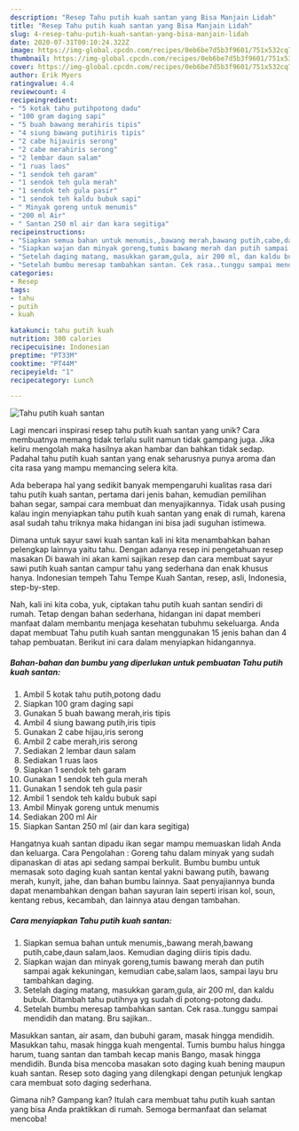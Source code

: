 ```yaml
---
description: "Resep Tahu putih kuah santan yang Bisa Manjain Lidah"
title: "Resep Tahu putih kuah santan yang Bisa Manjain Lidah"
slug: 4-resep-tahu-putih-kuah-santan-yang-bisa-manjain-lidah
date: 2020-07-31T00:10:24.322Z
image: https://img-global.cpcdn.com/recipes/0eb6be7d5b3f9601/751x532cq70/tahu-putih-kuah-santan-foto-resep-utama.jpg
thumbnail: https://img-global.cpcdn.com/recipes/0eb6be7d5b3f9601/751x532cq70/tahu-putih-kuah-santan-foto-resep-utama.jpg
cover: https://img-global.cpcdn.com/recipes/0eb6be7d5b3f9601/751x532cq70/tahu-putih-kuah-santan-foto-resep-utama.jpg
author: Erik Myers
ratingvalue: 4.4
reviewcount: 4
recipeingredient:
- "5 kotak tahu putihpotong dadu"
- "100 gram daging sapi"
- "5 buah bawang merahiris tipis"
- "4 siung bawang putihiris tipis"
- "2 cabe hijauiris serong"
- "2 cabe merahiris serong"
- "2 lembar daun salam"
- "1 ruas laos"
- "1 sendok teh garam"
- "1 sendok teh gula merah"
- "1 sendok teh gula pasir"
- "1 sendok teh kaldu bubuk sapi"
- " Minyak goreng untuk menumis"
- "200 ml Air"
- " Santan 250 ml air dan kara segitiga"
recipeinstructions:
- "Siapkan semua bahan untuk menumis,,bawang merah,bawang putih,cabe,daun salam,laos. Kemudian daging diiris tipis dadu."
- "Siapkan wajan dan minyak goreng,tumis bawang merah dan putih sampai agak kekuningan, kemudian cabe,salam laos, sampai layu bru tambahkan daging."
- "Setelah daging matang, masukkan garam,gula, air 200 ml, dan kaldu bubuk. Ditambah tahu putihnya yg sudah di potong-potong dadu."
- "Setelah bumbu meresap tambahkan santan. Cek rasa..tunggu sampai mendidih dan matang. Bru sajikan.."
categories:
- Resep
tags:
- tahu
- putih
- kuah

katakunci: tahu putih kuah 
nutrition: 300 calories
recipecuisine: Indonesian
preptime: "PT33M"
cooktime: "PT44M"
recipeyield: "1"
recipecategory: Lunch

---
```



![Tahu putih kuah santan](https://img-global.cpcdn.com/recipes/0eb6be7d5b3f9601/751x532cq70/tahu-putih-kuah-santan-foto-resep-utama.jpg)

Lagi mencari inspirasi resep tahu putih kuah santan yang unik? Cara membuatnya memang tidak terlalu sulit namun tidak gampang juga. Jika keliru mengolah maka hasilnya akan hambar dan bahkan tidak sedap. Padahal tahu putih kuah santan yang enak seharusnya punya aroma dan cita rasa yang mampu memancing selera kita.

Ada beberapa hal yang sedikit banyak mempengaruhi kualitas rasa dari tahu putih kuah santan, pertama dari jenis bahan, kemudian pemilihan bahan segar, sampai cara membuat dan menyajikannya. Tidak usah pusing kalau ingin menyiapkan tahu putih kuah santan yang enak di rumah, karena asal sudah tahu triknya maka hidangan ini bisa jadi suguhan istimewa.

Dimana untuk sayur sawi kuah santan kali ini kita menambahkan bahan pelengkap lainnya yaitu tahu. Dengan adanya resep ini pengetahuan resep masakan Di bawah ini akan kami sajikan resep dan cara membuat sayur sawi putih kuah santan campur tahu yang sederhana dan enak khusus hanya. Indonesian tempeh Tahu Tempe Kuah Santan, resep, asli, Indonesia, step-by-step.


Nah, kali ini kita coba, yuk, ciptakan tahu putih kuah santan sendiri di rumah. Tetap dengan bahan sederhana, hidangan ini dapat memberi manfaat dalam membantu menjaga kesehatan tubuhmu sekeluarga. Anda dapat membuat Tahu putih kuah santan menggunakan 15 jenis bahan dan 4 tahap pembuatan. Berikut ini cara dalam menyiapkan hidangannya.

<!--inarticleads1-->

##### Bahan-bahan dan bumbu yang diperlukan untuk pembuatan Tahu putih kuah santan:

1. Ambil 5 kotak tahu putih,potong dadu
1. Siapkan 100 gram daging sapi
1. Gunakan 5 buah bawang merah,iris tipis
1. Ambil 4 siung bawang putih,iris tipis
1. Gunakan 2 cabe hijau,iris serong
1. Ambil 2 cabe merah,iris serong
1. Sediakan 2 lembar daun salam
1. Sediakan 1 ruas laos
1. Siapkan 1 sendok teh garam
1. Gunakan 1 sendok teh gula merah
1. Gunakan 1 sendok teh gula pasir
1. Ambil 1 sendok teh kaldu bubuk sapi
1. Ambil  Minyak goreng untuk menumis
1. Sediakan 200 ml Air
1. Siapkan  Santan 250 ml (air dan kara segitiga)


Hangatnya kuah santan dipadu ikan segar mampu memuaskan lidah Anda dan keluarga. Cara Pengolahan : Goreng tahu dalam minyak yang sudah dipanaskan di atas api sedang sampai berkulit. Bumbu bumbu untuk memasak soto daging kuah santan kental yakni bawang putih, bawang merah, kunyit, jahe, dan bahan bumbu lainnya. Saat penyajiannya bunda dapat menambahkan dengan bahan sayuran lain seperti irisan kol, soun, kentang rebus, kecambah, dan lainnya atau dengan tambahan. 

<!--inarticleads2-->

##### Cara menyiapkan Tahu putih kuah santan:

1. Siapkan semua bahan untuk menumis,,bawang merah,bawang putih,cabe,daun salam,laos. Kemudian daging diiris tipis dadu.
1. Siapkan wajan dan minyak goreng,tumis bawang merah dan putih sampai agak kekuningan, kemudian cabe,salam laos, sampai layu bru tambahkan daging.
1. Setelah daging matang, masukkan garam,gula, air 200 ml, dan kaldu bubuk. Ditambah tahu putihnya yg sudah di potong-potong dadu.
1. Setelah bumbu meresap tambahkan santan. Cek rasa..tunggu sampai mendidih dan matang. Bru sajikan..


Masukkan santan, air asam, dan bubuhi garam, masak hingga mendidih. Masukkan tahu, masak hingga kuah mengental. Tumis bumbu halus hingga harum, tuang santan dan tambah kecap manis Bango, masak hingga mendidih. Bunda bisa mencoba masakan soto daging kuah bening maupun kuah santan. Resep soto daging yang dilengkapi dengan petunjuk lengkap cara membuat soto daging sederhana. 

Gimana nih? Gampang kan? Itulah cara membuat tahu putih kuah santan yang bisa Anda praktikkan di rumah. Semoga bermanfaat dan selamat mencoba!
